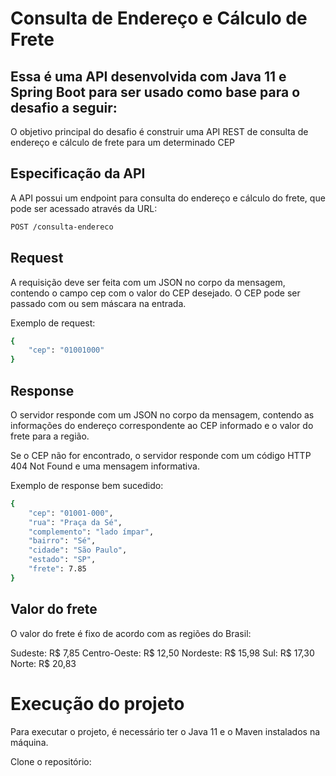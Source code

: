 # Consulta de Endereço e Cálculo de Frete

## Essa é uma API desenvolvida com Java 11 e Spring Boot para ser usado como base para o desafio a seguir:
O objetivo principal do desafio é construir uma API REST de consulta de endereço e cálculo de frete para um determinado CEP

## Especificação da API
A API possui um endpoint para consulta do endereço e cálculo do frete, que pode ser acessado através da URL:

```bash
POST /consulta-endereco
```
## Request
A requisição deve ser feita com um JSON no corpo da mensagem, contendo o campo cep com o valor do CEP desejado. O CEP pode ser passado com ou sem máscara na entrada.

Exemplo de request:

```bash
{
    "cep": "01001000"
}
```

## Response
O servidor responde com um JSON no corpo da mensagem, contendo as informações do endereço correspondente ao CEP informado e o valor do frete para a região.

Se o CEP não for encontrado, o servidor responde com um código HTTP 404 Not Found e uma mensagem informativa.

Exemplo de response bem sucedido:

```bash
{    
    "cep": "01001-000",
    "rua": "Praça da Sé",
    "complemento": "lado ímpar",
    "bairro": "Sé",
    "cidade": "São Paulo",
    "estado": "SP",
    "frete": 7.85
}
```

## Valor do frete
O valor do frete é fixo de acordo com as regiões do Brasil:

Sudeste: R$ 7,85
Centro-Oeste: R$ 12,50
Nordeste: R$ 15,98
Sul: R$ 17,30
Norte: R$ 20,83

# Execução do projeto
Para executar o projeto, é necessário ter o Java 11 e o Maven instalados na máquina.

Clone o repositório:
